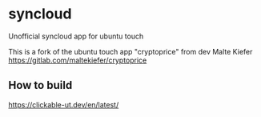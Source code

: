 # syncloud

Unofficial syncloud app for ubuntu touch

This is a fork of the ubuntu touch app "cryptoprice" from dev Malte Kiefer https://gitlab.com/maltekiefer/cryptoprice


## How to build

https://clickable-ut.dev/en/latest/
